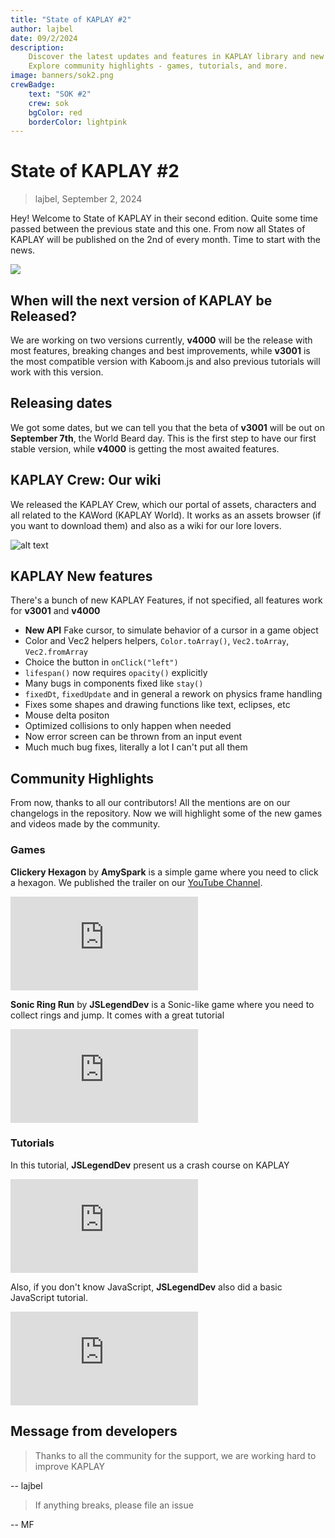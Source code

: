 ```yaml
---
title: "State of KAPLAY #2"
author: lajbel
date: 09/2/2024
description:
    Discover the latest updates and features in KAPLAY library and new additions to our website.
    Explore community highlights - games, tutorials, and more.
image: banners/sok2.png
crewBadge:
    text: "SOK #2"
    crew: sok
    bgColor: red
    borderColor: lightpink
---
```


# State of KAPLAY #2

> lajbel, September 2, 2024

Hey! Welcome to State of KAPLAY in their second edition. Quite some time passed
between the previous state and this one. From now all States of KAPLAY will be
published on the 2nd of every month. Time to start with the news.

![](https://media.discordapp.net/attachments/883782527809122367/1243426924454481981/May-24-2024_13-54-05.gif?ex=66d73f50&is=66d5edd0&hm=09ba4dc2f0e7926aa26aa3d7262b736c9e674218e8a1d9b0d2378d48f253d996&=)

## When will the next version of KAPLAY be Released?

We are working on two versions currently, **v4000** will be the release with
most features, breaking changes and best improvements, while **v3001** is the
most compatible version with Kaboom.js and also previous tutorials will work
with this version.

## Releasing dates

We got some dates, but we can tell you that the beta of **v3001** will be out on
**September 7th**, the World Beard day. This is the first step to have our first
stable version, while **v4000** is getting the most awaited features.

## KAPLAY Crew: Our wiki

We released the KAPLAY Crew, which our portal of assets, characters and all
related to the KAWord (KAPLAY World). It works as an assets browser (if you want
to download them) and also as a wiki for our lore lovers.

![alt text](./assets/crew.png)

## KAPLAY New features

There's a bunch of new KAPLAY Features, if not specified, all features work for
**v3001** and **v4000**

- **New API** Fake cursor, to simulate behavior of a cursor in a game object
- Color and Vec2 helpers helpers, `Color.toArray()`, `Vec2.toArray`,
  `Vec2.fromArray`
- Choice the button in `onClick("left")`
- `lifespan()` now requires `opacity()` explicitly
- Many bugs in components fixed like `stay()`
- `fixedDt`, `fixedUpdate` and in general a rework on physics frame handling
- Fixes some shapes and drawing functions like text, eclipses, etc
- Mouse delta positon
- Optimized collisions to only happen when needed
- Now error screen can be thrown from an input event
- Much much bug fixes, literally a lot I can't put all them

## Community Highlights

From now, thanks to all our contributors! All the mentions are on our changelogs
in the repository. Now we will highlight some of the new games and videos made
by the community.

### Games

**Clickery Hexagon** by **AmySpark** is a simple game where you need to click a
hexagon. We published the trailer on our
[YouTube Channel](https://youtube.com/@kaplayjs).

<iframe src="https://www.youtube-nocookie.com/embed/fhVhcYxPrx0?si=ztdVmZGQwVYWZFFU" title="YouTube video player" frameborder="0" allow="accelerometer; autoplay; clipboard-write; encrypted-media; gyroscope; picture-in-picture; web-share" referrerpolicy="strict-origin-when-cross-origin" allowfullscreen class="yt"></iframe>

**Sonic Ring Run** by **JSLegendDev** is a Sonic-like game where you need to
collect rings and jump. It comes with a great tutorial

<iframe src="https://www.youtube-nocookie.com/embed/wfRvhPm5qFc?si=O0JpjftZj_4MVdIl" title="YouTube video player" frameborder="0" allow="accelerometer; autoplay; clipboard-write; encrypted-media; gyroscope; picture-in-picture; web-share" referrerpolicy="strict-origin-when-cross-origin" allowfullscreen class="yt"></iframe>

### Tutorials

In this tutorial, **JSLegendDev** present us a crash course on KAPLAY

<iframe src="https://www.youtube.com/embed/FdEYxGoy5_c?si=Q_BxSXscXDxNWKau" title="YouTube video player" frameborder="0" allow="accelerometer; autoplay; clipboard-write; encrypted-media; gyroscope; picture-in-picture; web-share" referrerpolicy="strict-origin-when-cross-origin" allowfullscreen class="yt"></iframe>

Also, if you don't know JavaScript, **JSLegendDev** also did a basic JavaScript
tutorial.

<iframe src="https://www.youtube-nocookie.com/embed/XZEcO3OWjdA?si=6vfqmvPy1lm8btce" title="YouTube video player" frameborder="0" allow="accelerometer; autoplay; clipboard-write; encrypted-media; gyroscope; picture-in-picture; web-share" referrerpolicy="strict-origin-when-cross-origin" allowfullscreen class="yt"></iframe>

## Message from developers

> Thanks to all the community for the support, we are working hard to improve
> KAPLAY

-- lajbel

> If anything breaks, please file an issue

-- MF
